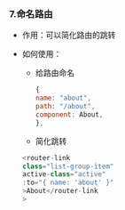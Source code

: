 ### 7.命名路由

- 作用：可以简化路由的跳转

- 如何使用：

  - 给路由命名

    ```js
    {
    name: "about",
    path: "/about",
    component: About,
    },
    ```

  - 简化跳转

  ```js
  <router-link
  class="list-group-item"
  active-class="active"
  :to="{ name: 'about' }"
  >About</router-link
  >
  ```